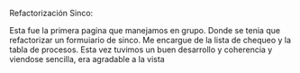 Refactorización Sinco:

Esta fue la primera pagina que manejamos en grupo. Donde se tenia que refactorizar un formuiario de sinco. Me encargue de la lista de chequeo y la tabla de procesos. Esta vez tuvimos un buen desarrollo y coherencia y viendose sencilla, era agradable a la vista
